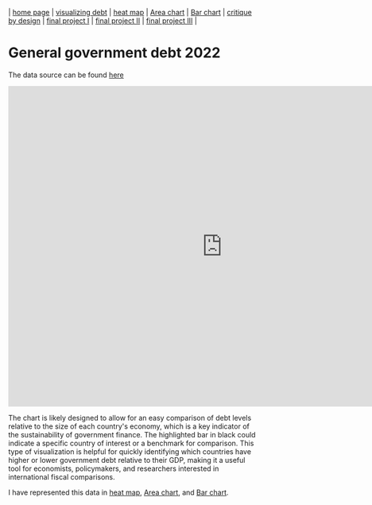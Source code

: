 | [home page](https://varshithams.github.io/portfolio/) | [visualizing debt](visualizing-government-debt) | [heat map](heat-map) | [Area chart](area-chart) | [Bar chart](bar-chart) | [critique by design](critique-by-design) | [final project I](final-project-part-one) | [final project II](final-project-part-two) | [final project III](final-project-part-three) |

# General government debt 2022

The data source can be found [here](https://data.oecd.org/gga/general-government-debt.htm)

<iframe src="https://data.oecd.org/chart/7kqh" width="860" height="645" style="border: 0" mozallowfullscreen="true" webkitallowfullscreen="true" allowfullscreen="true"><a href="https://data.oecd.org/chart/7kqh" target="_blank">OECD Chart: General government debt, Total, % of GDP, 2022</a></iframe>

The chart is likely designed to allow for an easy comparison of debt levels relative to the size of each country's economy, which is a key indicator of the sustainability of government finance. The highlighted bar in black could indicate a specific country of interest or a benchmark for comparison. This type of visualization is helpful for quickly identifying which countries have higher or lower government debt relative to their GDP, making it a useful tool for economists, policymakers, and researchers interested in international fiscal comparisons.

I have represented this data in [heat map](heat-map), [Area chart](area-chart), and [Bar chart](bar-chart).





